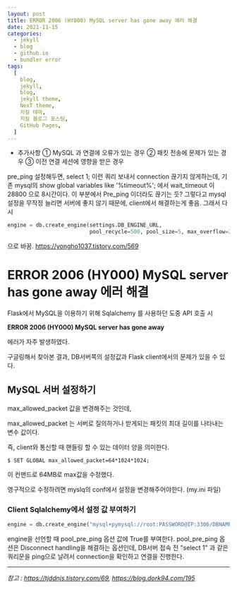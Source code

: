 ```yaml
---
layout: post
title: ERROR 2006 (HY000) MySQL server has gone away 에러 해결
date: 2021-11-15
categories:
  - jekyll
  - blog
  - github.io
  - bundler error
tags:
  [
    blog,
    jekyll,
    blog,
    jekyll theme,
    NexT theme,
    지킬 테마,
    지킬 블로그 포스팅,
    GitHub Pages,
  ]
---
```


- 추가사항
  ① MySQL 과 연결에 오류가 있는 경우
  ② 패킷 전송에 문제가 있는 경우
  ③ 이전 연결 세션에 영향을 받은 경우

pre_ping 설정해두면, select 1; 이런 쿼리 보내서 connection 끊기지 않게하는데,
기존 mysql의 show global variables like '%timeout%';
에서 wait_timeout 이 28800 으로 8시간이다.
이 부분에서 Pre_ping 이더라도 끊기는 듯?
그렇다고 mysql 설정을 무작정 늘리면 서버에 좋지 않기 때문에, client에서 해결하는게 좋음.
그래서 다시

```PYTHON
engine = db.create_engine(settings.DB_ENGINE_URL,
                          pool_recycle=500, pool_size=5, max_overflow=20, echo=False, echo_pool=True, )
```

으로 바꿈.
https://yongho1037.tistory.com/569

# ERROR 2006 (HY000) MySQL server has gone away 에러 해결

Flask에서 MySQL을 이용하기 위해 Sqlalchemy 를 사용하던 도중 API 호출 시

**ERROR 2006 (HY000) MySQL server has gone away**

에러가 자주 발생하였다.

구글링해서 찾아본 결과, DB서버쪽의 설정값과 Flask client에서의 문제가 있을 수 있다.

## MySQL 서버 설정하기

max_allowed_packet 값을 변경해주는 것인데,

max_allowed_packet 는 서버로 질의하거나 받게되는 패킷의 최대 길이를 나타내는 변수 값이다.

즉, client와 통신할 때 핸들링 할 수 있는 데이터 양을 의미한다.

```shell
$ SET GLOBAL max_allowed_packet=64*1024*1024;
```

이 컨맨드로 64MB로 max값을 수정했다.

영구적으로 수정하려면 myslq의 conf에서 설정을 변경해주어야한다. (my.ini 파일)

### Client Sqlalchemy에서 설정 값 부여하기

```python
engine = db.create_engine("mysql+pymysql://root:PASSWORD@IP:3306/DBNAME", pool_pre_ping=True)
```

engine을 선언할 때 pool_pre_ping 옵션 값에 True를 부여한다.
pool_pre_ping 옵션은 Disconnect handling을 해결하는 옵션인데, DB서버 접속 전 "select 1" 과 같은 쿼리문을 ping으로 날려서 connection을 확인하고 연결을 진행한다.

---

_참고 : https://tjddnjs.tistory.com/69, https://blog.dork94.com/195_

